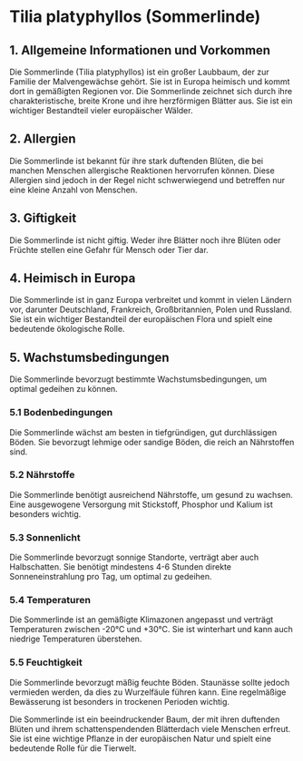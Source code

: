# Tilia platyphyllos (Sommerlinde)

## 1. Allgemeine Informationen und Vorkommen
Die Sommerlinde (Tilia platyphyllos) ist ein großer Laubbaum, der zur Familie der Malvengewächse gehört. Sie ist in Europa heimisch und kommt dort in gemäßigten Regionen vor. Die Sommerlinde zeichnet sich durch ihre charakteristische, breite Krone und ihre herzförmigen Blätter aus. Sie ist ein wichtiger Bestandteil vieler europäischer Wälder.

## 2. Allergien
Die Sommerlinde ist bekannt für ihre stark duftenden Blüten, die bei manchen Menschen allergische Reaktionen hervorrufen können. Diese Allergien sind jedoch in der Regel nicht schwerwiegend und betreffen nur eine kleine Anzahl von Menschen.

## 3. Giftigkeit
Die Sommerlinde ist nicht giftig. Weder ihre Blätter noch ihre Blüten oder Früchte stellen eine Gefahr für Mensch oder Tier dar.

## 4. Heimisch in Europa
Die Sommerlinde ist in ganz Europa verbreitet und kommt in vielen Ländern vor, darunter Deutschland, Frankreich, Großbritannien, Polen und Russland. Sie ist ein wichtiger Bestandteil der europäischen Flora und spielt eine bedeutende ökologische Rolle.

## 5. Wachstumsbedingungen
Die Sommerlinde bevorzugt bestimmte Wachstumsbedingungen, um optimal gedeihen zu können.

### 5.1 Bodenbedingungen
Die Sommerlinde wächst am besten in tiefgründigen, gut durchlässigen Böden. Sie bevorzugt lehmige oder sandige Böden, die reich an Nährstoffen sind.

### 5.2 Nährstoffe
Die Sommerlinde benötigt ausreichend Nährstoffe, um gesund zu wachsen. Eine ausgewogene Versorgung mit Stickstoff, Phosphor und Kalium ist besonders wichtig.

### 5.3 Sonnenlicht
Die Sommerlinde bevorzugt sonnige Standorte, verträgt aber auch Halbschatten. Sie benötigt mindestens 4-6 Stunden direkte Sonneneinstrahlung pro Tag, um optimal zu gedeihen.

### 5.4 Temperaturen
Die Sommerlinde ist an gemäßigte Klimazonen angepasst und verträgt Temperaturen zwischen -20°C und +30°C. Sie ist winterhart und kann auch niedrige Temperaturen überstehen.

### 5.5 Feuchtigkeit
Die Sommerlinde bevorzugt mäßig feuchte Böden. Staunässe sollte jedoch vermieden werden, da dies zu Wurzelfäule führen kann. Eine regelmäßige Bewässerung ist besonders in trockenen Perioden wichtig.

Die Sommerlinde ist ein beeindruckender Baum, der mit ihren duftenden Blüten und ihrem schattenspendenden Blätterdach viele Menschen erfreut. Sie ist eine wichtige Pflanze in der europäischen Natur und spielt eine bedeutende Rolle für die Tierwelt.
